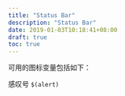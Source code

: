 ```yaml
---
title: "Status Bar"
description: "Status Bar"
date: 2019-01-03T10:18:41+08:00
draft: true
toc: true
---
```


可用的图标变量包括如下：

感叹号 `$(alert)`
